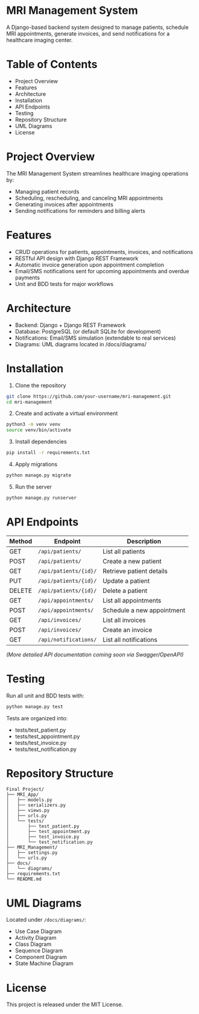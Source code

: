# MRI Management System
A Django-based backend system designed to manage patients, schedule MRI appointments, generate invoices, and send notifications for a healthcare imaging center.

# Table of Contents
- Project Overview
- Features
- Architecture
- Installation
- API Endpoints
- Testing
- Repository Structure
- UML Diagrams
- License

# Project Overview
The MRI Management System streamlines healthcare imaging operations by:
- Managing patient records
- Scheduling, rescheduling, and canceling MRI appointments
- Generating invoices after appointments
- Sending notifications for reminders and billing alerts

# Features
- CRUD operations for patients, appointments, invoices, and notifications
- RESTful API design with Django REST Framework
- Automatic invoice generation upon appointment completion
- Email/SMS notifications sent for upcoming appointments and overdue payments
- Unit and BDD tests for major workflows

# Architecture
- Backend: Django + Django REST Framework
- Database: PostgreSQL (or default SQLite for development)
- Notifications: Email/SMS simulation (extendable to real services)
- Diagrams: UML diagrams located in /docs/diagrams/

# Installation
1. Clone the repository
```bash
git clone https://github.com/your-username/mri-management.git
cd mri-management
```
2. Create and activate a virtual environment

```bash
python3 -m venv venv
source venv/bin/activate
```
3. Install dependencies
```bash
pip install -r requirements.txt
```
4. Apply migrations
```bash
python manage.py migrate
```
5. Run the server
```bash
python manage.py runserver
```
# API Endpoints
| Method	| Endpoint              | Description                   |
|-----------|-----------------------|-------------------------------|
| GET	    | `/api/patients/`      | List all patients             |
| POST	    | `/api/patients/`      | Create a new patient          |
| GET	    | `/api/patients/{id}/`	| Retrieve patient details      |
| PUT	    | `/api/patients/{id}/`	| Update a patient              |
| DELETE	| `/api/patients/{id}/`	| Delete a patient              |
| GET	    | `/api/appointments/`  | List all appointments         |
| POST	    | `/api/appointments/`  | Schedule a new appointment    |   
| GET	    | `/api/invoices/`      | List all invoices             |
| POST	    | `/api/invoices/`      | Create an invoice             |
| GET	    | `/api/notifications/`	| List all notifications        |

_(More detailed API documentation coming soon via Swagger/OpenAPI)_

# Testing
Run all unit and BDD tests with:
```bash
python manage.py test
```
Tests are organized into:
- tests/test_patient.py
- tests/test_appointment.py
- tests/test_invoice.py
- tests/test_notification.py

# Repository Structure
```
Final Project/
├── MRI_App/
│   ├── models.py
│   ├── serializers.py
│   ├── views.py
│   ├── urls.py
│   └── tests/
│       ├── test_patient.py
│       ├── test_appointment.py
│       ├── test_invoice.py
│       └── test_notification.py
├── MRI_Management/
│   ├── settings.py
│   └── urls.py
├── docs/
│   └── diagrams/
├── requirements.txt
└── README.md
```
# UML Diagrams
Located under `/docs/diagrams/`:
- Use Case Diagram
- Activity Diagram
- Class Diagram
- Sequence Diagram
- Component Diagram
- State Machine Diagram

# License
This project is released under the MIT License.